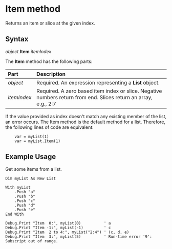 # Item method

Returns an item or slice at the given index.

## Syntax

_object_.**Item** _itemIndex_

The **Item** method has the following parts:

Part                | Description
:---                | :---
_object_            | Required. An expression representing a **List** object.
_itemIndex_         | Required. A zero based item index or slice. Negative numbers return from end. Slices return an array, e.g., 2:7

If the value provided as index doesn't match any existing member of the list, an error occurs. The Item method is the default method for a list. Therefore, the following lines of code are equivalent:

```vba
    var = myList(1)
    var = myList.Item(1)
```

## Example Usage

Get some items from a list.

```vba
Dim myList As New List

With myList
    .Push "a"
    .Push "b"
    .Push "c"
    .Push "d"
    .Push "e"
End With

Debug.Print "Item  0:", myList(0)          ' a
Debug.Print "Item -1:", myList(-1)         ' c
Debug.Print "Item  2 to 4:", myList("2:4") ' (c, d, e)
Debug.Print "Item  3:", myList(5)          ' Run-time error '9': Subscript out of range.

```
